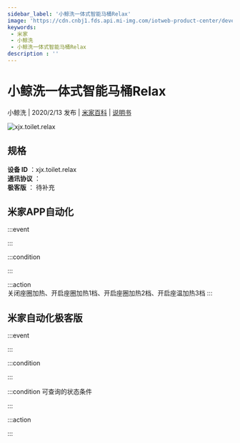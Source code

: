 ```yaml
---
sidebar_label: '小鲸洗一体式智能马桶Relax'
image: 'https://cdn.cnbj1.fds.api.mi-img.com/iotweb-product-center/developer_1576571112886RHPdINDo.png?GalaxyAccessKeyId=AKVGLQWBOVIRQ3XLEW&Expires=9223372036854775807&Signature=ZmOEX50vTQDH0VFR8Q8MqxOsNjM='
keywords: 
 - 米家
 - 小鲸洗
 - 小鲸洗一体式智能马桶Relax
description : ''
---
```

# 小鲸洗一体式智能马桶Relax

小鲸洗 | 2020/2/13 发布 | [米家百科](https://home.mi.com/webapp/content/baike/product/index.html?model=xjx.toilet.relax) | [说明书](https://home.mi.com/views/introduction.html?model=xjx.toilet.relax&region=cn)

![xjx.toilet.relax](https://cdn.cnbj1.fds.api.mi-img.com/iotweb-product-center/developer_1576571112886RHPdINDo.png?GalaxyAccessKeyId=AKVGLQWBOVIRQ3XLEW&Expires=9223372036854775807&Signature=ZmOEX50vTQDH0VFR8Q8MqxOsNjM=)

## 规格  
> 
**设备 ID** ：xjx.toilet.relax  
**通讯协议** ：  
**极客版**  ： 待补充 


## 米家APP自动化  

:::event  

:::

:::condition  

:::

:::action   
关闭座圈加热、开启座圈加热1档、开启座圈加热2档、开启座温加热3档
:::

## 米家自动化极客版  

:::event  

:::

:::condition  

:::

:::condition 可查询的状态条件  

:::

:::action  

:::

        
